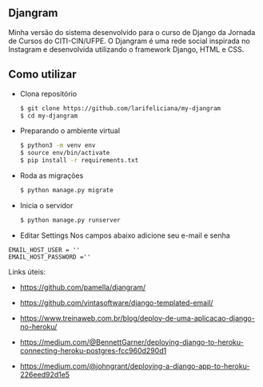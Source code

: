 ## Djangram
Minha versão do sistema desenvolvido para o curso de Django da Jornada de Cursos do CITI-CIN/UFPE. 
O Djangram é uma rede social inspirada no Instagram e desenvolvida utilizando o framework Django, HTML e CSS.


## Como utilizar
* Clona repositório
  ```bash
  $ git clone https://github.com/larifeliciana/my-djangram
  $ cd my-djangram
  ```
* Preparando o ambiente virtual
  ```bash
  $ python3 -m venv env
  $ source env/bin/activate
  $ pip install -r requirements.txt
  ```
* Roda as migrações
  ```bash
  $ python manage.py migrate
  ```
* Inicia o servidor
  ```bash
  $ python manage.py runserver
  ```
 * Editar Settings
  Nos campos abaixo adicione seu e-mail e senha
  ```
  EMAIL_HOST_USER = ''
  EMAIL_HOST_PASSWORD =''
```
 Links úteis:
 
 * https://github.com/pamella/djangram/
 
 * https://github.com/vintasoftware/django-templated-email/
 
* https://www.treinaweb.com.br/blog/deploy-de-uma-aplicacao-django-no-heroku/
 
* https://medium.com/@BennettGarner/deploying-django-to-heroku-connecting-heroku-postgres-fcc960d290d1
 
* https://medium.com/@johngrant/deploying-a-django-app-to-heroku-226eed92d1e5
